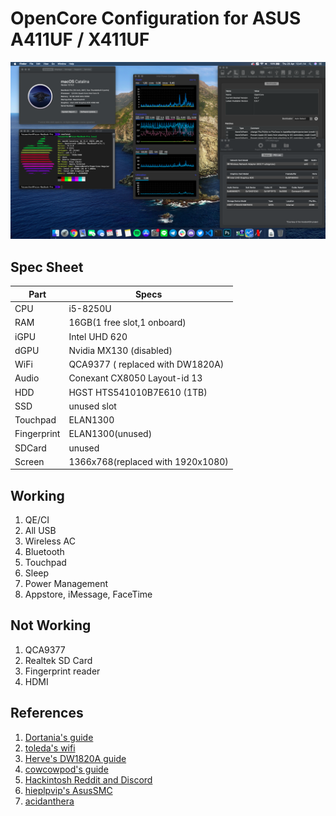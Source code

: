 # OpenCore Configuration for ASUS A411UF / X411UF
![Opening](Screenshots/Screenshot1.png)
## Spec Sheet
| Part        | Specs                            |
|-------------|----------------------------------|
| CPU         | i5-8250U                         |
| RAM         | 16GB(1 free slot,1 onboard)      |
| iGPU        | Intel UHD 620                    |
| dGPU        | Nvidia MX130 (disabled)          |
| WiFi        | QCA9377 ( replaced with DW1820A) |
| Audio       | Conexant CX8050 Layout-id 13     |
| HDD         | HGST HTS541010B7E610 (1TB)       |
| SSD         | unused slot                      |
| Touchpad    | ELAN1300                         |
| Fingerprint | ELAN1300(unused)                 |
| SDCard      | unused                           |
| Screen      | 1366x768(replaced with 1920x1080)|

## Working
1. QE/CI
2. All USB
3. Wireless AC
4. Bluetooth
5. Touchpad
6. Sleep
7. Power Management
8. Appstore, iMessage, FaceTime

## Not Working 
1. QCA9377
2. Realtek SD Card
3. Fingerprint reader
4. HDMI

## References
1. [Dortania's guide](https://github.com/dortania/vanilla-laptop-guide)
2. [toleda's wifi](https://github.com/toleda/wireless_half-mini)
3. [Herve's DW1820A guide](https://osxlatitude.com/forums/topic/11322-broadcom-bcm4350-cards-under-high-sierramojavecatalina/)
4. [cowcowpod's guide](https://www.tonymacx86.com/threads/guide-mojave-on-zenbook-s14-x411u-s410u.276311/)
5. [Hackintosh Reddit and Discord](https://reddit.com/r/hackintosh)
6. [hieplpvip's AsusSMC](https://github.com/hieplpvip/AsusSMC)
7. [acidanthera](https://github.com/acidanthera)